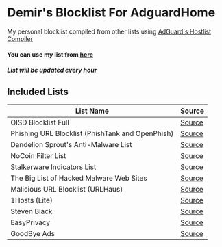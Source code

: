 # Demir's Blocklist For AdguardHome
My personal blocklist compiled from other lists using [AdGuard's Hostlist Compiler](https://github.com/AdguardTeam/HostlistCompiler)
#### You can use my list from [here](https://raw.githubusercontent.com/DemirSe/AdGuardHome-Blocklist/main/blocklist.txt)
##### List will be updated every hour
## Included Lists
| List Name | Source |
|---|---|
| OISD Blocklist Full| [Source](https://abp.oisd.nl/) |
| Phishing URL Blocklist (PhishTank and OpenPhish) | [Source](https://malware-filter.gitlab.io/malware-filter/phishing-filter-agh.txt) |
| Dandelion Sprout's Anti-Malware List | [Source](https://raw.githubusercontent.com/DandelionSprout/adfilt/master/Alternate%20versions%20Anti-Malware%20List/AntiMalwareAdGuardHome.txt) |
| NoCoin Filter List | [Source](https://raw.githubusercontent.com/hoshsadiq/adblock-nocoin-list/master/hosts.txt) |
| Stalkerware Indicators List | [Source](https://raw.githubusercontent.com/AssoEchap/stalkerware-indicators/master/generated/hosts) |
| The Big List of Hacked Malware Web Sites | [Source](https://raw.githubusercontent.com/mitchellkrogza/The-Big-List-of-Hacked-Malware-Web-Sites/master/hosts) |
| Malicious URL Blocklist (URLHaus) | [Source](https://malware-filter.gitlab.io/malware-filter/urlhaus-filter-agh.txt) |
| 1Hosts (Lite) | [Source](https://badmojr.gitlab.io/1hosts/Lite/adblock.txt) |
| Steven Black | [Source](https://raw.githubusercontent.com/StevenBlack/hosts/master/hosts) |
| EasyPrivacy | [Source](https://easylist.to/easylist/easyprivacy.txt) |
| GoodBye Ads | [Source](https://raw.githubusercontent.com/jerryn70/GoodbyeAds/master/Formats/GoodbyeAds-AdBlock-Filter.txt) |

